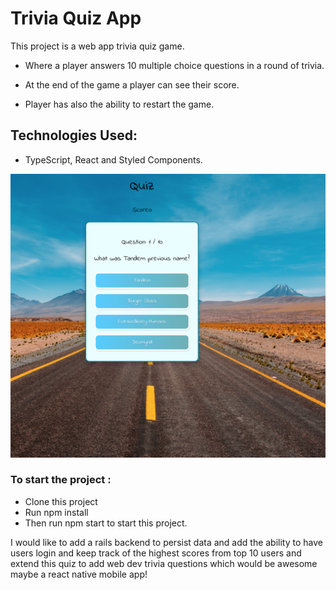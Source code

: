 # Trivia Quiz App 

This project is a web app trivia quiz game. 

- Where a player answers 10 multiple choice questions in a round of trivia. 

- At the end of the game a player can see their score. 

- Player has also the ability to restart the game. 


## Technologies Used: 
  - TypeScript, React and Styled Components. 
  
  
  
  ![image of highway road in the canyons and popup modal of a quiz question with four mulitple choice questions](/src/images/Screenshot.png)





###  To start the project :

  - Clone this project
  - Run npm install 
  - Then run npm start to start this project. 
  
  
  I would like to add a rails backend to persist data and add the ability to have users login and keep track of the highest scores from top 10 users and extend this quiz to add web dev trivia questions which would be awesome maybe a react native mobile app! 
